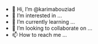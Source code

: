 - 👋 Hi, I’m @karimabouziad
- 👀 I’m interested in ...
- 🌱 I’m currently learning ...
- 💞️ I’m looking to collaborate on ...
- 📫 How to reach me ...

<!---
karimabouziad/karimabouziad is a ✨ special ✨ repository because its `README.md` (this file) appears on your GitHub profile.
You can click the Preview link to take a look at your changes.
--->
